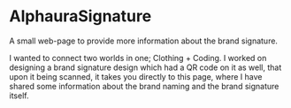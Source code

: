 # AlphauraSignature
 A small web-page to provide more information about the brand signature.

 I wanted to connect two worlds in one; Clothing + Coding. I worked on designing a brand signature design which had a QR code on it as well, that upon it being scanned, it takes you directly to this page, where I have shared some information about the brand naming and the brand signature itself.
